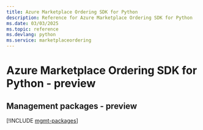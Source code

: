 ```yaml
---
title: Azure Marketplace Ordering SDK for Python
description: Reference for Azure Marketplace Ordering SDK for Python
ms.date: 03/03/2025
ms.topic: reference
ms.devlang: python
ms.service: marketplaceordering
---
```

# Azure Marketplace Ordering SDK for Python - preview

## Management packages - preview
[!INCLUDE [mgmt-packages](marketplace-ordering-mgmt-index.md)]